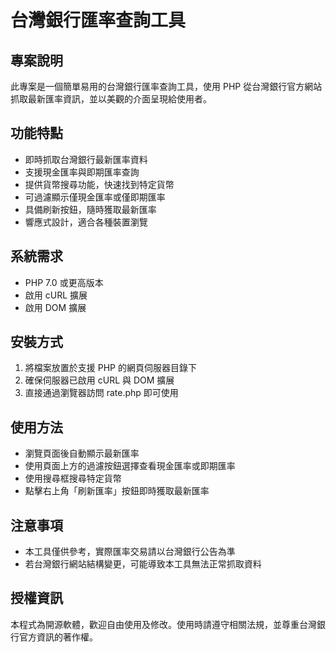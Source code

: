 # 台灣銀行匯率查詢工具

## 專案說明
此專案是一個簡單易用的台灣銀行匯率查詢工具，使用 PHP 從台灣銀行官方網站抓取最新匯率資訊，並以美觀的介面呈現給使用者。

## 功能特點
- 即時抓取台灣銀行最新匯率資料
- 支援現金匯率與即期匯率查詢
- 提供貨幣搜尋功能，快速找到特定貨幣
- 可過濾顯示僅現金匯率或僅即期匯率
- 具備刷新按鈕，隨時獲取最新匯率
- 響應式設計，適合各種裝置瀏覽

## 系統需求
- PHP 7.0 或更高版本
- 啟用 cURL 擴展
- 啟用 DOM 擴展

## 安裝方式
1. 將檔案放置於支援 PHP 的網頁伺服器目錄下
2. 確保伺服器已啟用 cURL 與 DOM 擴展
3. 直接通過瀏覽器訪問 rate.php 即可使用

## 使用方法
- 瀏覽頁面後自動顯示最新匯率
- 使用頁面上方的過濾按鈕選擇查看現金匯率或即期匯率
- 使用搜尋框搜尋特定貨幣
- 點擊右上角「刷新匯率」按鈕即時獲取最新匯率

## 注意事項
- 本工具僅供參考，實際匯率交易請以台灣銀行公告為準
- 若台灣銀行網站結構變更，可能導致本工具無法正常抓取資料

## 授權資訊
本程式為開源軟體，歡迎自由使用及修改。使用時請遵守相關法規，並尊重台灣銀行官方資訊的著作權。 